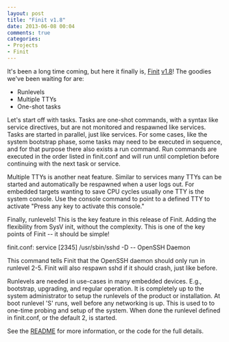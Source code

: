 ```yaml
---
layout: post
title: "Finit v1.8"
date: 2013-06-08 00:04
comments: true
categories:
- Projects
- Finit 
---
```


It's been a long time coming, but here it finally is,
[Finit](/finit.html)
[v1.8](ftp://troglobit.com/finit/finit-1.8.tar.xz)!  The goodies we've
been waiting for are:

   * Runlevels
   * Multiple TTYs
   * One-shot tasks

Let's start off with tasks.  Tasks are one-shot commands, with a
syntax like service directives, but are not monitored and respawned
like services.  Tasks are started in parallel, just like services.
For some cases, like the system bootstrap phase, some tasks may need
to be executed in sequence, and for that purpose there also exists a
run command.  Run commands are executed in the order listed in
finit.conf and will run until completion before continuing with the
next task or service.

Multiple TTYs is another neat feature.  Similar to services many TTYs
can be started and automatically be respawned when a user logs out.
For embedded targets wanting to save CPU cycles usually one TTY is the
system console.  Use the console command to point to a defined TTY to
activate "Press any key to activate this console."

Finally, runlevels!  This is the key feature in this release of Finit.
Adding the flexibility from SysV init, without the complexity.  This
is one of the key points of Finit -- it should be simple!

   finit.conf:
     service [2345] /usr/sbin/sshd -D -- OpenSSH Daemon

This command tells Finit that the OpenSSH daemon should only run in
runlevel 2-5.  Finit will also respawn sshd if it should crash, just
like before.

Runlevels are needed in use-cases in many embedded devices.  E.g.,
bootstrap, upgrading, and regular operation.  It is completely up to
the system administrator to setup the runlevels of the product or
installation.  At boot runlevel 'S' runs, well before any networking
is up.  This is used to to one-time probing and setup of the
system. When done the runlevel defined in finit.conf, or the default
2, is started.

See the
[README](https://github.com/troglobit/finit/blob/master/README.rst)
for more information, or the code for the full details.



